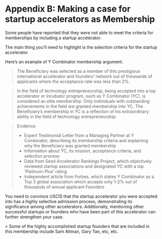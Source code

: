# Appendix B: Making a case for startup accelerators as Membership

Some people have reported that they were not able to meet the criteria for memberships by including a startup accelerator. 

The main thing you’ll need to highlight is the selection criteria for the startup accelerator.   
  
Here’s an example of Y Combinator membership argument. 

> The Beneficiary was selected as a member of this prestigious international
accelerator and founders’ network out of thousands of applicants where the
acceptance rate was less than 2%.

> In the field of technology entrepreneurship, being accepted into a top accelerator or incubator program, such as Y Combinator (YC), is considered an elite membership. Only individuals with outstanding achievements in the field are granted membership into YC. The Beneficiary’s membership in YC is a reflection of his extraordinary ability in the field of technology entrepreneurship.

> Evidence
> - Expert Testimonial Letter from a Managing Partner at Y Combinator, describing its membership criteria and explaining why the Beneficiary was granted membership
> - Information about YC, its mission, acceptance criteria, and selection process
> - Data from Seed Accelerator Rankings Project, which objectively reviewed startup associations and designated YC with a top ‘Platinum-Plus’ rating
> - Independent article from Forbes, which states Y Combinator as a Top 3 global association which accepts only 1-2% out of thousands of annual applicant Founders

You need to convince USCIS that the startup accelerator you were accepted into has a highly selective admission process, demonstrating its significance among other accelerators. Additionally, mentioning other successful startups or founders who have been part of this accelerator can further strengthen your case.
  
\> Some of the highly accomplished startup founders that are included in this membership include Sam Altman, Gary Tan, etc, etc.

